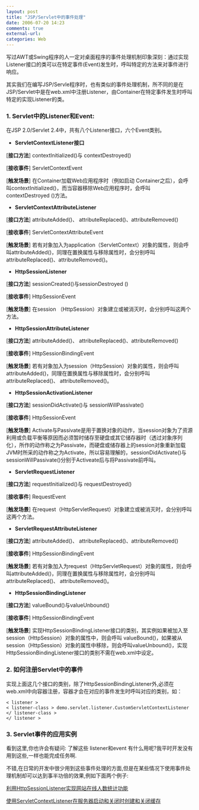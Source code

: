 ```yaml
---
layout: post
title: "JSP/Servlet中的事件处理"
date: 2006-07-20 14:23
comments: true
external-url: 
categories: Web
---
```



写过AWT或Swing程序的人一定对桌面程序的事件处理机制印象深刻：通过实现Listener接口的类可以在特定事件(Event)发生时，呼叫特定的方法来对事件进行响应。

其实我们在编写JSP/Servle程序时，也有类似的事件处理机制，所不同的是在JSP/Servlet中是在web.xml中注册Listener，由Container在特定事件发生时呼叫特定的实现Listener的类。
<!-- more -->

### 1. Servlet中的Listener和Event: ###

在JSP 2.0/Servlet 2.4中，共有八个Listener接口，六个Event类别。



- **ServletContextListener接口**

[**接口方法**] contextInitialized()与 contextDestroyed()

[**接收事件**] ServletContextEvent

[**触发场景**] 在Container加载Web应用程序时（例如启动 Container之后），会呼叫contextInitialized()，而当容器移除Web应用程序时，会呼叫contextDestroyed ()方法。

- **ServletContextAttributeListener**

[**接口方法**] attributeAdded()、 attributeReplaced()、attributeRemoved()

[**接收事件**] ServletContextAttributeEvent

[**触发场景**] 若有对象加入为application（ServletContext）对象的属性，则会呼叫attributeAdded()，同理在置换属性与移除属性时，会分别呼叫attributeReplaced()、attributeRemoved()。



- **HttpSessionListener**

[**接口方法**] sessionCreated()与sessionDestroyed ()

[**接收事件**] HttpSessionEvent

[**触发场景**] 在session （HttpSession）对象建立或被消灭时，会分别呼叫这两个方法。



- **HttpSessionAttributeListener**

[**接口方法**] attributeAdded()、 attributeReplaced()、attributeRemoved()

[**接收事件**] HttpSessionBindingEvent

[**触发场景**] 若有对象加入为session（HttpSession）对象的属性，则会呼叫attributeAdded()，同理在置换属性与移除属性时，会分别呼叫attributeReplaced()、 attributeRemoved()。



- **HttpSessionActivationListener**

[**接口方法**] sessionDidActivate()与 sessionWillPassivate()

[**接收事件**] HttpSessionEvent

[**触发场景**] Activate与Passivate是用于置换对象的动作，当session对象为了资源利用或负载平衡等原因而必须暂时储存至硬盘或其它储存器时（透过对象序列化），所作的动作称之为Passivate，而硬盘或储存器上的session对象重新加载JVM时所采的动作称之为Activate，所以容易理解的，sessionDidActivate()与 sessionWillPassivate()分别于Activeate后与将Passivate前呼叫。



- **ServletRequestListener**

[**接口方法**] requestInitialized()与 requestDestroyed()

[**接收事件**] RequestEvent

[**触发场景**] 在request（HttpServletRequest）对象建立或被消灭时，会分别呼叫这两个方法。



- **ServletRequestAttributeListener**

[**接口方法**] attributeAdded()、 attributeReplaced()、attributeRemoved()

[**接收事件**] HttpSessionBindingEvent

[**触发场景**] 若有对象加入为request（HttpServletRequest）对象的属性，则会呼叫attributeAdded()，同理在置换属性与移除属性时，会分别呼叫attributeReplaced()、 attributeRemoved()。



- **HttpSessionBindingListener**

[**接口方法**] valueBound()与valueUnbound()

[**接收事件**] HttpSessionBindingEvent

[**触发场景**] 实现HttpSessionBindingListener接口的类别，其实例如果被加入至session（HttpSession）对象的属性中，则会呼叫 valueBound()，如果被从session（HttpSession）对象的属性中移除，则会呼叫valueUnbound()，实现HttpSessionBindingListener接口的类别不需在web.xml中设定。

### 2. 如何注册Servlet中的事件 ###

实现上面这几个接口的类别，除了HttpSessionBindingListener外,必须在web.xml中向容器注册，容器才会在对应的事件发生时呼叫对应的类别，如：

	< listener >  
	< listener-class > demo.servlet.listener.CustomServletContextListener </ listener-class >  
	</ listener >

### 3. Servlet事件的应用实例 ###

看到这里,你也许会有疑问: 了解这些 listener和event 有什么用呢?我平时开发没有用到这些,一样也能完成任务啊.

不错,在日常的开发中很少用到这些事件处理的方面,但是在某些情况下使用事件处理机制却可以达到事半功倍的效果,例如下面两个例子:

[利用HttpSessionListener实现网站在线人数统计功能](http://www.blogjava.net/javaora/archive/2005/09/12/12760.html)

[使用ServletContextListener在服务器启动和关闭时创建和关闭缓存](http://www.blogjava.net/liuwentao253/archive/2006/11/26/83571.html)
